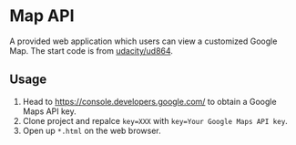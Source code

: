 # Map API
A provided web application which users can view a customized Google Map.
The start code is from [udacity/ud864](https://github.com/udacity/ud864/blob/master/07_Markers_Infowindows%20Quiz.html).

## Usage
1. Head to https://console.developers.google.com/ to obtain a Google Maps API key.
2. Clone project and repalce `key=XXX` with `key=Your Google Maps API key`.
3. Open up `*.html` on the web browser.
